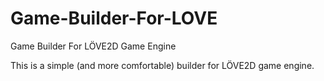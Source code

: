 # Game-Builder-For-LOVE
Game Builder For LÖVE2D Game Engine

This is a simple (and more comfortable) builder for LÖVE2D game engine.
